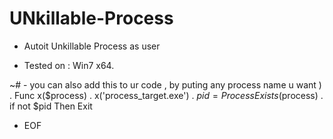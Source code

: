 # UNkillable-Process
*  Autoit Unkillable Process as user
- Tested on : Win7 x64.

~# - you can also add this to ur code , by puting any process name u want ) 
. Func x($process)
. x('process_target.exe')
. $pid = ProcessExists($process)
. if not $pid Then Exit

- EOF
